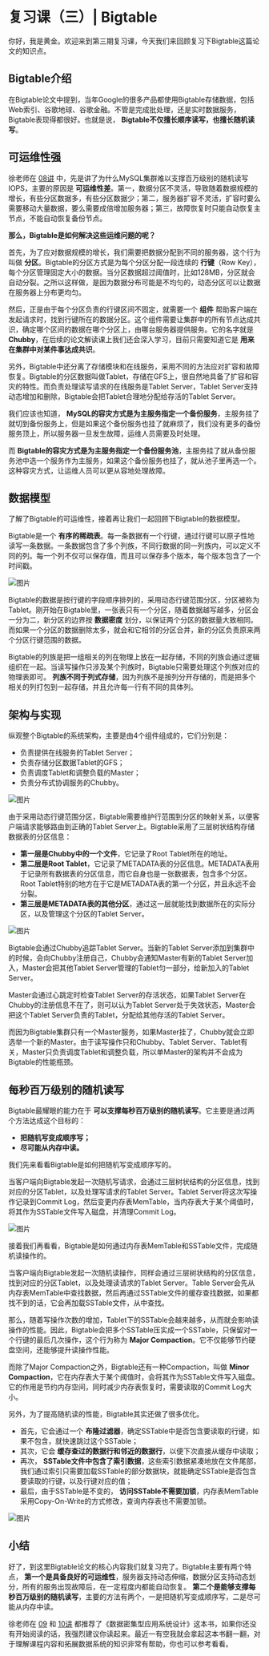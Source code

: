 # 复习课（三）| Bigtable
你好，我是黄金。欢迎来到第三期复习课，今天我们来回顾复习下Bigtable这篇论文的知识点。

## **Bigtable介绍**

在Bigtable论文中提到，当年Google的很多产品都使用Bigtable存储数据，包括Web索引、谷歌地球、谷歌金融。不管是完成批处理，还是实时数据服务，Bigtable表现得都很好。也就是说， **Bigtable不仅擅长顺序读写，也擅长随机读写**。

## **可运维性强**

徐老师在 [08讲](https://time.geekbang.org/column/article/423600) 中，先是讲了为什么MySQL集群难以支撑百万级别的随机读写IOPS，主要的原因是 **可运维性差**。第一，数据分区不灵活，导致随着数据规模的增长，有些分区数据多，有些分区数据少；第二，服务器扩容不灵活，扩容时要么需要移动大量数据，要么需要成倍增加服务器；第三，故障恢复时只能自动恢复主节点，不能自动恢复备份节点。

**那么，Bigtable是如何解决这些运维问题的呢？**

首先，为了应对数据规模的增长，我们需要把数据分配到不同的服务器，这个行为叫做 **分区**。Bigtable的分区方式是为每个分区分配一段连续的 **行键**（Row Key），每个分区管理固定大小的数据。当分区数据超过阈值时，比如128MB，分区就会自动分裂。之所以这样做，是因为数据分布可能是不均匀的，动态分区可以让数据在服务器上分布更均匀。

然后，正是由于每个分区负责的行键区间不固定，就需要一个 **组件** 帮助客户端在发起请求时，找到行键所在的数据分区。这个组件需要让集群中的所有节点达成共识，确定哪个区间的数据在哪个分区上，由哪台服务器提供服务。它的名字就是 **Chubby**，在后续的论文解读课上我们还会深入学习，目前只需要知道它是 **用来在集群中对某件事达成共识**。

另外，Bigtable中还分离了存储模块和在线服务，采用不同的方法应对扩容和故障恢复。Bigtable的分区数据叫做Tablet，存储在GFS上，很自然地具备了扩容和容灾的特性。而负责处理读写请求的在线服务是Tablet Server，Tablet Server支持动态增加和删除，Bigtable会把Tablet合理地分配给存活的Tablet Server。

我们应该也知道， **MySQL的容灾方式是为主服务指定一个备份服务**，主服务挂了就切到备份服务上，但是如果这个备份服务也挂了就麻烦了，我们没有更多的备份服务顶上，所以服务器一旦发生故障，运维人员需要及时处理。

而 **Bigtable的容灾方式是为主服务指定一个备份服务池**，主服务挂了就从备份服务池中选一个服务作为主服务，如果这个备份服务也挂了，就从池子里再选一个。这种容灾方式，让运维人员可以更从容地处理故障。

## **数据模型**

了解了Bigtable的可运维性，接着再让我们一起回顾下Bigtable的数据模型。

Bigtable是一个 **有序的稀疏表**。每一条数据有一个行键，通过行键可以原子性地读写一条数据。一条数据包含了多个列族，不同行数据的同一列族内，可以定义不同的列。每一个列不仅可以保存值，而且可以保存多个版本，每个版本包含了一个时间戳。

![图片](images/440450/787614b88c0b3ae2fe51be860cbe10aa.jpg)

Bigtable的数据是按行键的字段顺序排列的，采用动态行键范围分区，分区被称为Tablet。刚开始在Bigtable里，一张表只有一个分区，随着数据越写越多，分区会一分为二，新分区的边界按 **数据密度** 划分，以保证两个分区的数据量大致相同。而如果一个分区的数据删除太多，就会和它相邻的分区合并，新的分区负责原来两个分区行键范围的数据。

Bigtable的列族是把一组相关的列在物理上放在一起存储，不同的列族会通过逻辑组织在一起。当读写操作只涉及某个列族时，Bigtable只需要处理这个列族对应的物理表即可。 **列族不同于列式存储**，因为列族不是按列分开存储的，而是把多个相关的列打包到一起存储，并且允许每一行有不同的具体列。

## **架构与实现**

纵观整个Bigtable的系统架构，主要是由4个组件组成的，它们分别是：

- 负责提供在线服务的Tablet Server；
- 负责存储分区数据Tablet的GFS；
- 负责调度Tablet和调整负载的Master；
- 负责分布式协调服务的Chubby。

![图片](images/440450/8dc1681b5723d5f48426f8d6c23a5f7c.jpg)

由于采用动态行键范围分区，Bigtable需要维护行范围到分区的映射关系，以便客户端请求能够路由到正确的Tablet Server上。Bigtable采用了三层树状结构存储数据表的分区信息：

- **第一层是Chubby中的一个文件**，它记录了Root Tablet所在的地址。
- **第二层是Root Tablet**，它记录了METADATA表的分区信息。METADATA表用于记录所有数据表的分区信息，而它自身也是一张数据表，包含多个分区。Root Tablet特别的地方在于它是METADATA表的第一个分区，并且永远不会分裂。
- **第三层是METADATA表的其他分区**，通过这一层就能找到数据所在的实际分区，以及管理这个分区的Tablet Server。

![图片](images/440450/8969f0ea612e8bb8d98c01bccc586a0e.jpg)

Bigtable会通过Chubby追踪Tablet Server。当新的Tablet Server添加到集群中的时候，会向Chubby注册自己，Chubby会通知Master有新的Tablet Server加入，Master会把其他Tablet Server管理的Tablet匀一部分，给新加入的Tablet Server。

Master会通过心跳定时检查Tablet Server的存活状态，如果Tablet Server在Chubby的注册信息不在了，则可以认为Tablet Server处于失效状态，Master会把这个Tablet Server负责的Tablet，分配给其他存活的Tablet Server。

而因为Bigtable集群只有一个Master服务，如果Master挂了，Chubby就会立即选举一个新的Master。由于读写操作只和Chubby、Tablet Server、Tablet有关，Master只负责调度Tablet和调整负载，所以单Master的架构并不会成为Bigtable的性能瓶颈。

## **每秒百万级别的随机读写**

Bigtable最耀眼的能力在于 **可以支撑每秒百万级别的随机读写**。它主要是通过两个方法达成这个目标的：

- **把随机写变成顺序写；**
- **尽可能从内存中读。**

我们先来看看Bigtable是如何把随机写变成顺序写的。

当客户端向Bigtable发起一次随机写请求，会通过三层树状结构的分区信息，找到对应的分区Tablet，以及处理写请求的Tablet Server。Tablet Server将这次写操作记录到Commit Log，然后变更内存表MemTable，当内存表大于某个阈值时，将其作为SSTable文件写入磁盘，并清理Commit Log。

![图片](images/440450/04d5f97ed69f24ffe3e819107579d401.jpg)

接着我们再看看，Bigtable是如何通过内存表MemTable和SSTable文件，完成随机读操作的。

当客户端向Bigtable发起一次随机读操作，同样会通过三层树状结构的分区信息，找到对应的分区Tablet，以及处理读请求的Tablet Server。Table Server会先从内存表MemTable中查找数据，然后再通过SSTable文件的缓存查找数据，如果都找不到的话，它会再加载SSTable文件，从中查找。

那么，随着写操作次数的增加，Tablet下的SSTable会越来越多，从而就会影响读操作的性能。因此，Bigtable会把多个SSTable压实成一个SSTable，只保留对一个行键的最后几次操作，这个行为称为 **Major Compaction**。它不仅能够节约硬盘空间，还能够提升读操作性能。

而除了Major Compaction之外，Bigtable还有一种Compaction，叫做 **Minor Compaction**，它在内存表大于某个阈值时，会将其作为SSTable文件写入磁盘。它的作用是节约内存空间，同时减少内存表恢复时，需要读取的Commit Log大小。

另外，为了提高随机读的性能，Bigtable其实还做了很多优化。

- 首先，它会通过一个 **布隆过滤器**，确定SSTable中是否包含要读取的行键，如果不包含，就快速跳过这个SSTable；
- 其次，它会 **缓存查过的数据行和邻近的数据行**，以便下次直接从缓存中读取；
- 再次， **SSTable文件中包含了索引数据**，这些索引数据紧凑地放在文件尾部，我们通过索引只需要加载SSTable的部分数据块，就能确定SSTable是否包含要读取的行键，以及行键对应的值；
- 最后，由于SSTable是不变的， **访问SSTable不需要加锁**，内存表MemTable采用Copy-On-Write的方式修改，查询内存表也不需要加锁。

![图片](images/440450/29b209541bef8118820f42376e4644cd.jpg)

## **小结**

好了，到这里Bigtable论文的核心内容我们就复习完了。Bigtable主要有两个特点， **第一个是具备良好的可运维性**，服务器支持动态伸缩，数据分区支持动态划分，所有的服务出现故障后，在一定程度内都能自动恢复。 **第二个是能够支撑每秒百万级别的随机读写**，主要的方法有两个，一是把随机写变成顺序写，二是尽可能从内存中读。

徐老师在 [09](https://time.geekbang.org/column/article/423602) 和 [10讲](https://time.geekbang.org/column/article/425351) 都推荐了《数据密集型应用系统设计》这本书，如果你还没有开始阅读的话，我强烈建议你读起来。最近一有空我就会拿起这本书翻一翻，对于理解课程内容和拓展数据系统的知识非常有帮助，你也可以参考看看。